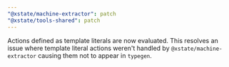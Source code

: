```yaml
---
"@xstate/machine-extractor": patch
"@xstate/tools-shared": patch
---
```


Actions defined as template literals are now evaluated. This resolves an issue
where template literal actions weren't handled by `@xstate/machine-extractor`
causing them not to appear in `typegen`.
